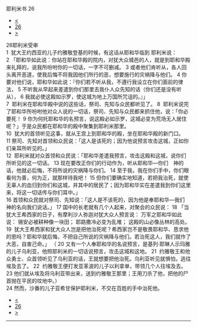﻿





 耶利米书 26




* [<](bible/JER25.md)
* [26](bible/JER.md)
* [>](bible/JER27.md)



 
26耶利米受审  
1  犹大王约西亚的儿子约雅敬登基的时候，有这话从耶和华临到 耶利米说： 
2 「耶和华如此说：你站在耶和华殿的院内，对犹大众城邑的人，就是到耶和华殿来礼拜的，说我所吩咐你的一切话，一字不可删减。 
3 或者他们肯听从，各人回头离开恶道，使我后悔不将我因他们所行的恶，想要施行的灾祸降与他们。 
4 你要对他们说，耶和华如此说：『你们若不听从我，不遵行我设立在你们面前的律法， 
5 不听我从早起来差遣到你们那里去我仆人众先知的话（你们还是没有听从）， 
6 我就必使这殿如示罗，使这城为地上万国所咒诅的。』」  
7  耶利米在耶和华殿中说的这些话，祭司、先知与众民都听见了。 
8  耶利米说完了耶和华所吩咐他对众人说的一切话，祭司、先知与众民都来抓住他，说：「你必要死！ 
9 你为何托耶和华的名预言，说这殿必如示罗，这城必变为荒场无人居住呢？」于是众民都在耶和华的殿中聚集到耶利米那里。  
10  犹大的首领听见这事，就从王宫上到耶和华的殿，坐在耶和华殿的新门口。 
11 祭司、先知对首领和众民说：「这人是该死的；因为他说预言攻击这城，正如你们亲耳所听见的。」  
12  耶利米就对众首领和众民说：「耶和华差遣我预言，攻击这殿和这城，说你们所听见的这一切话。 
13 现在要改正你们的行动作为，听从耶和华—你们　神的话，他就必后悔，不将所说的灾祸降与你们。 
14 至于我，我在你们手中，你们眼看何为善，何为正，就那样待我吧！ 
15 但你们要确实地知道，若把我治死，就使无辜人的血归到你们和这城，并其中的居民了；因为耶和华实在差遣我到你们这里来，将这一切话传与你们耳中。」  
16 首领和众民就对祭司、先知说：「这人是不该死的，因为他是奉耶和华—我们　神的名向我们说话。」 
17 国中的长老就有几个人起来，对聚会的众民说： 
18 「当犹大王希西家的日子，有摩利沙人弥迦对犹大众人预言说： 万军之耶和华如此说： 锡安必被耕种像一块田； 耶路撒冷必变为乱堆； 这殿的山必像丛林的高处。  
19  犹大王希西家和犹大众人岂是把他治死呢？希西家岂不是敬畏耶和华、恳求他的恩吗？耶和华就后悔，不把自己所说的灾祸降与他们。若治死这人，我们就作了大恶，自害己命。」 （ 
20 又有一个人奉耶和华的名说预言，是基列·耶琳人示玛雅的儿子乌利亚，他照耶利米的一切话说预言，攻击这城和这地。 
21  约雅敬王和他众勇士、众首领听见了乌利亚的话，王就想要把他治死。乌利亚听见就惧怕，逃往埃及去了。 
22  约雅敬王便打发亚革波的儿子以利拿单，带领几个人往埃及去。 
23 他们就从埃及将乌利亚带出来，送到约雅敬王那里；王用刀杀了他，把他的尸首抛在平民的坟地中。）  
24 然而，沙番的儿子亚希甘保护耶利米，不交在百姓的手中治死他。 
* [<](bible/JER25.md)
* [26](bible/JER.md)
* [>](bible/JER27.md)





---









